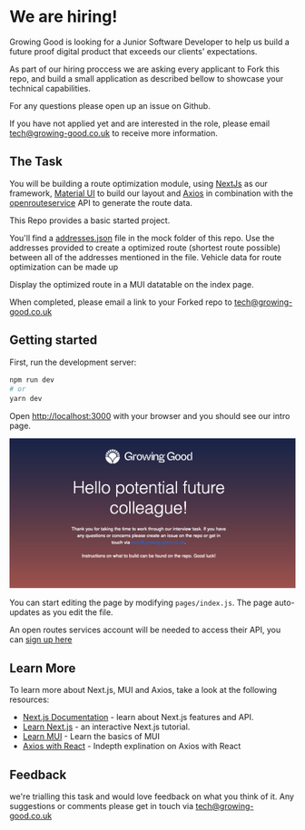 # We are hiring! #
Growing Good is looking for a Junior Software Developer to help us build a future proof digital product that exceeds our clients' expectations.

As part of our hiring proccess we are asking every applicant to Fork this repo, and build a small application as described bellow to showcase your technical capabilities.

For any questions please open up an issue on Github.

If you have not applied yet and are interested in the role, please email tech@growing-good.co.uk to receive more information.

## The Task
You will be building a route optimization module, using [NextJs](https://nextjs.org/) as our framework, [Material UI](https://mui.com/) to build our layout and [Axios](https://axios-http.com/) in combination with the [openrouteservice](https://openrouteservice.org/) API to generate the route data.

This Repo provides a basic started project.

You'll find a [addresses.json]() file in the mock folder of this repo. Use the addresses provided to create a optimized route (shortest route possible) between all of the addresses mentioned in the file. Vehicle data for route optimization can be made up

Display the optimized route in a MUI datatable on the index page.

When completed, please email a link to your Forked repo to tech@growing-good.co.uk

## Getting started

First, run the development server:

```bash
npm run dev
# or
yarn dev
```
Open [http://localhost:3000](http://localhost:3000) with your browser and you should see our intro page.

![alt text](https://github.com/Growing-Good/we-are-hiring/blob/main/preview.png?raw=true)

You can start editing the page by modifying `pages/index.js`. The page auto-updates as you edit the file.

An open routes services account will be needed to access their API, you can [sign up here](https://openrouteservice.org/dev/#/signup)

## Learn More

To learn more about Next.js, MUI and Axios, take a look at the following resources:

- [Next.js Documentation](https://nextjs.org/docs) - learn about Next.js features and API.
- [Learn Next.js](https://nextjs.org/learn) - an interactive Next.js tutorial.
- [Learn MUI](https://mui.com/material-ui/getting-started/learn/) - Learn the basics of MUI
- [Axios with React](https://www.freecodecamp.org/news/how-to-use-axios-with-react/) - Indepth explination on Axios with React

## Feedback
we're trialling this task and would love feedback on what you think of it. Any suggestions or comments please get in touch via tech@growing-good.co.uk
